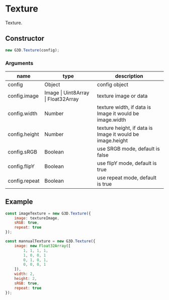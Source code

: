 # Texture

Texture.

## Constructor

```javascript
new G3D.Texture(config);
```

### Arguments

| name          | type                                | description                                               |
| ------------- | ----------------------------------- | --------------------------------------------------------- |
| config        | Object                              | config object                                             |
| config.image  | Image \| Uint8Array \| Float32Array | texture image or data                                     |
| config.width  | Number                              | texture width, if data is Image it would be image.width   |
| config.height | Number                              | texture height, if data is Image it would be image.height |
| config.sRGB   | Boolean                             | use SRGB mode, default is false                           |
| config.flipY  | Boolean                             | use flipY mode, default is true                           |
| config.repeat | Boolean                             | use repeat mode, default is true                          |

## Example

```javascript
const imageTexture = new G3D.Texture({
    image: textureImage,
    sRGB: true,
    repeat: true
});

const mannualTexture = new G3D.Texture({
    image: new Float32Array([
        1, 1, 1, 1, 
        1, 0, 0, 1
        0, 1, 0, 1, 
        0, 0, 0, 1
    ]),
    width: 2,
    height: 2,
    sRGB: true,
    repeat: true
});
```